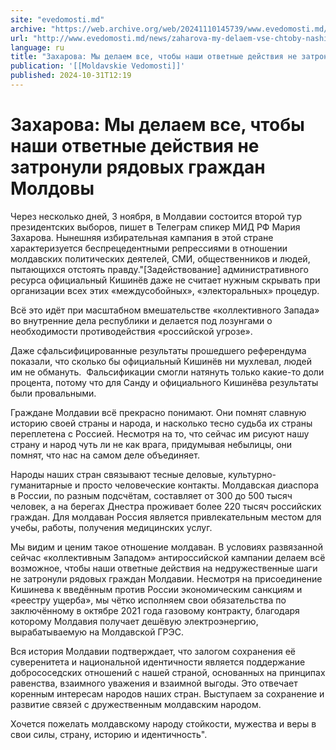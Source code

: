 ```yaml
---
site: "evedomosti.md"
archive: "https://web.archive.org/web/20241110145739/www.evedomosti.md/news/zaharova-my-delaem-vse-chtoby-nashi-otvetnye-dejstviya-ne-za"
url: "http://www.evedomosti.md/news/zaharova-my-delaem-vse-chtoby-nashi-otvetnye-dejstviya-ne-za"
language: ru
title: "Захарова: Мы делаем все, чтобы наши ответные действия не затронули рядовых граждан Молдовы"
publication: '[[Moldavskie Vedomosti]]'
published: 2024-10-31T12:19
---
```


# Захарова: Мы делаем все, чтобы наши ответные действия не затронули рядовых граждан Молдовы

Через несколько дней, 3 ноября, в Молдавии состоится второй тур президентских выборов, пишет в Телеграм спикер МИД РФ Мария Захарова. Нынешняя избирательная кампания в этой стране характеризуется беспрецедентными репрессиями в отношении молдавских политических деятелей, СМИ, общественников и людей, пытающихся отстоять правду."[Задействование] административного ресурса официальный Кишинёв даже не считает нужным скрывать при организации всех этих «междусобойных», «электоральных» процедур.

Всё это идёт при масштабном вмешательстве «коллективного Запада» во внутренние дела республики и делается под лозунгами о необходимости противодействия «российской угрозе».

Даже сфальсифицированные результаты прошедшего референдума показали, что сколько бы официальный Кишинёв ни мухлевал, людей им не обмануть.  Фальсификации смогли натянуть только какие-то доли процента, потому что для Санду и официального Кишинёва результаты были провальными.

Граждане Молдавии всё прекрасно понимают. Они помнят славную историю своей страны и народа, и насколько тесно судьба их страны переплетена с Россией. Несмотря на то, что сейчас им рисуют нашу страну и народ чуть ли не как врага, придумывая небылицы, они помнят, что нас на самом деле объединяет.

Народы наших стран связывают тесные деловые, культурно-гуманитарные и просто человеческие контакты. Молдавская диаспора в России, по разным подсчётам, составляет от 300 до 500 тысяч человек, а на берегах Днестра проживает более 220 тысяч российских граждан. Для молдаван Россия является привлекательным местом для учебы, работы, получения медицинских услуг.

Мы видим и ценим такое отношение молдаван. В условиях развязанной сейчас «коллективным Западом» антироссийской кампании делаем всё возможное, чтобы наши ответные действия на недружественные шаги не затронули рядовых граждан Молдавии. Несмотря на присоединение Кишинева к введённым против России экономическим санкциям и «реестру ущерба», мы чётко исполняем свои обязательства по заключённому в октябре 2021 года газовому контракту, благодаря которому Молдавия получает дешёвую электроэнергию, вырабатываемую на Молдавской ГРЭС.

Вся история Молдавии подтверждает, что залогом сохранения её суверенитета и национальной идентичности является поддержание добрососедских отношений с нашей страной, основанных на принципах равенства, взаимного уважения и взаимной выгоды. Это отвечает коренным интересам народов наших стран. Выступаем за сохранение и развитие связей с дружественным молдавским народом.

Хочется пожелать молдавскому народу стойкости, мужества и веры в свои силы, страну, историю и идентичность".
